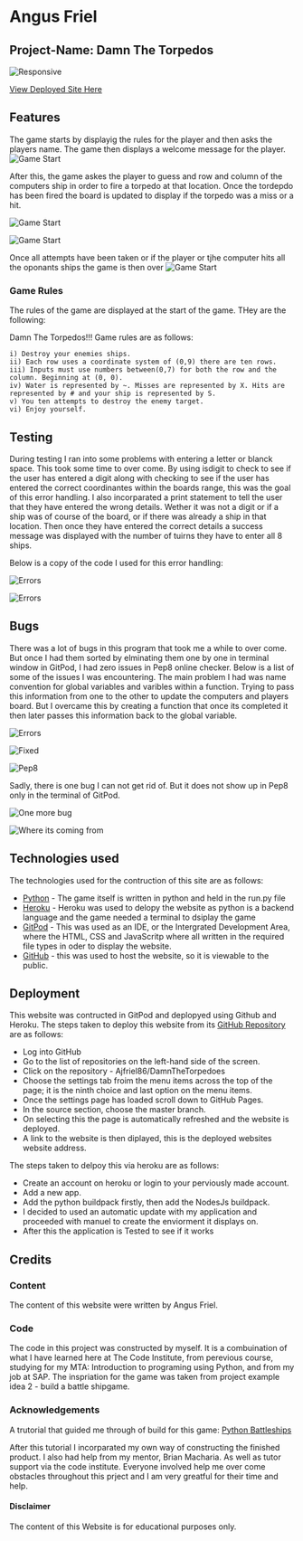 # Angus Friel

## Project-Name: Damn The Torpedos

![Responsive](./assets/images/battleship.png)

[View Deployed Site Here](https://damn-the-torpedos.herokuapp.com/)

## Features
The game starts by displayig the rules for the player and then asks the players name. The game then displays a welcome message for the player.
![Game Start](./assets/images/features1.png)

After this, the game askes the player to guess and row and column of the computers ship in order to fire a torpedo at that location. Once the tordepdo has been fired the board is updated to display if the torpedo was a miss or a hit.

![Game Start](./assets/images/features2.png)

![Game Start](./assets/images/features3.png)

Once all attempts have been taken or if the player or tjhe computer hits all the oponants ships the game is then over
![Game Start](./assets/images/features4.png)

### Game Rules
The rules of the game are displayed at the start of the game. THey are the following: 

Damn The Torpedos!!!
Game rules are as follows:

    i) Destroy your enemies ships.
    ii) Each row uses a coordinate system of (0,9) there are ten rows.
    iii) Inputs must use numbers between(0,7) for both the row and the column. Beginning at (0, 0).
    iv) Water is represented by ~. Misses are represented by X. Hits are represented by # and your ship is represented by S.
    v) You ten attempts to destroy the enemy target.
    vi) Enjoy yourself.

## Testing
During testing I ran into some problems with entering a letter or blanck space. This took some time to over come. By using isdigit to check to see if the user has entered a digit along with checking to see if the user has entered the correct coordinantes within the boards range, this was the goal of this error handling. I also incorparated a print statement to tell the user that they have entered the wrong details. Wether it was not a digit or if a ship was of course of the board, or if there was already a ship in that location. Then once they have entered the correct details a success message was displayed with the number of tuirns they have to enter all 8 ships. 

Below is a copy of the code I used for this error handling:

![Errors](./assets/images/errors_handling.png)

![Errors](./assets/images/errors_handling1.png)

## Bugs
 There was a lot of bugs in this program that took me a while to over come. But once I had them sorted by elminating them one by one in terminal window in GitPod, I had zero issues in Pep8 online checker. 
 Below is a list of some of the issues I was encountering. The main problem I had was name convention for global variables and varibles within a function. Trying to pass this information from one to the other to update the computers and players board. But I overcame this by creating a function that once its completed it then later passes this information back to the global variable. 

![Errors](./assets/images/errors1.png)

![Fixed](./assets/images/compo_board.png)

![Pep8](./assets/images/Pep.png)

Sadly, there is one bug I can not get rid of. But it does not show up in Pep8 only in the terminal of GitPod.

![One more bug](./assets/images/bug.png)

![Where its coming from](./assets/images/bug1.png)

## Technologies used
The technologies used for the contruction of this site are as follows: 
* [Python](https://en.wikipedia.org/wiki/Python_(programming_language)) - The game itself is written in python and held in the run.py file
* [Heroku](https://dashboard.heroku.com/apps) - Heroku was used to delopy the website as python is a backend language and the game needed a terminal to dsiplay the game
* [GitPod](gitpod.io) - This was used as an IDE, or the Intergrated Development Area, where the HTML, CSS and JavaScritp where all written in the required file types in oder to display the website. 
* [GitHub](https://github.com/) - this was used to host the website, so it is viewable to the public.

## Deployment

This website was contructed in GitPod and deplopyed using Github and Heroku. The steps taken to deploy this website from its [GitHub Repository](https://github.com/Ajfriel86/DamnTheTorpedoes) are as follows: 

* Log into GitHub
* Go to the list of repositories on the left-hand side of the screen.
* Click on the repository - Ajfriel86/DamnTheTorpedoes
* Choose the settings tab froim the menu items across the top of the page; it is the ninth choice and last option on the menu items.
* Once the settings page has loaded scroll down to GitHub Pages.
* In the source section, choose the master branch.
* On selecting this the page is automatically refreshed and the website is deployed.
* A link to the website is then diplayed, this is the deployed websites website address.   

The steps taken to delpoy this via heroku are as follows:
* Create an account on heroku or login to your perviously made account.
* Add a new app.
* Add the python buildpack firstly, then add the NodesJs buildpack.
* I decided to used an automatic update with my application and proceeded with manuel to create the enviorment it displays on.
* After this the application is Tested to see if it works

## Credits
### Content
The content of this website were written by Angus Friel. 

### Code
 The code in this project was constructed by myself. It is a combuination of what I have learned here at The Code Institute, from perevious course, studying for my MTA: Introduction to programing using Python, and from my job at SAP. The inspriation for the game was taken from project example idea 2 - build a battle shipgame. 

### Acknowledgements

A trutorial that guided me through of build for this game:
[Python Battleships](https://coderspacket.com/battleship-game-in-python)

After this tutorial I incorparated my own way of constructing the finished product. I also had help from my mentor, Brian Macharia. As well as tutor support via the code institute. Everyone involved help me over come obstacles throughout this prject and I am very greatful for their time and help. 

#### Disclaimer
The content of this Website is for educational purposes only.